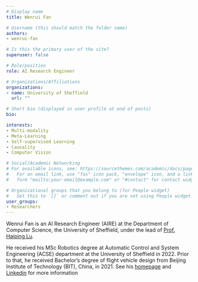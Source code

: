 ```yaml
---
# Display name
title: Wenrui Fan

# Username (this should match the folder name)
authors:
- wenrui-fan

# Is this the primary user of the site?
superuser: false

# Role/position
role: AI Research Engineer

# Organizations/Affiliations
organizations:
- name: University of Sheffield
  url: ""

# Short bio (displayed in user profile at end of posts)
bio: 

interests:
- Multi-modality
- Meta-Learning
- Self-supervised Learning
- Causality
- Computer Vision

# Social/Academic Networking
# For available icons, see: https://sourcethemes.com/academic/docs/page-builder/#icons
#   For an email link, use "fas" icon pack, "envelope" icon, and a link in the
#   form "mailto:your-email@example.com" or "#contact" for contact widget.

# Organizational groups that you belong to (for People widget)
#   Set this to `[]` or comment out if you are not using People widget.
user_groups:
- Researchers
---
```


Wenrui Fan is an AI Research Engineer (AIRE) at the Department of Computer Science, the University of Sheffield, under the lead of [Prof. Haiping Lu](https://haipinglu.github.io). 

He received his MSc Robotics degree at Automatic Control and System Engineering (ACSE) department at the University of Sheffield in 2022. Prior to that, he received Bachelor’s degree of flight vehicle design from Beijing Institute of Technology (BIT), China, in 2021. See his [homepage](https://wenruifan.github.io/) and [Linkedin](https://www.linkedin.com/in/wenrui-fan-a7b68b290/) for more information 
